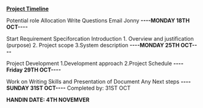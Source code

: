 <u> **Project Timeline** </u>

Potential role Allocation
Write Questions
Email Jonny
**----MONDAY 18TH OCT----**

Start Requirement Speciforcation
Introduction
    1. Overview and justification (purpose) 
    2. Project scope 
    3.System description 
**----MONDAY 25TH OCT----**

Project Development
    1.Development approach
    2.Project Schedule 
**----Friday 29TH OCT----**

Work on Writing Skills and Presentation of Document 
Any Next steps
**----SUNDAY 31ST OCT----**
Completed by: 31ST OCT

**HANDIN DATE: 4TH NOVEMVER**

